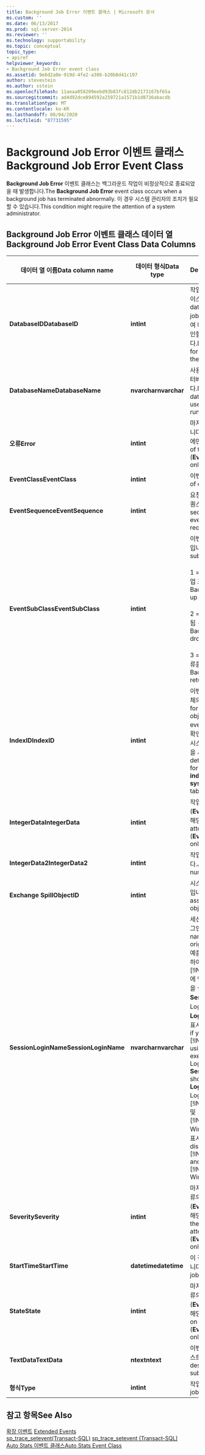 ```yaml
---
title: Background Job Error 이벤트 클래스 | Microsoft 문서
ms.custom: ''
ms.date: 06/13/2017
ms.prod: sql-server-2014
ms.reviewer: ''
ms.technology: supportability
ms.topic: conceptual
topic_type:
- apiref
helpviewer_keywords:
- Background Job Error event class
ms.assetid: 9e6d2a0e-919d-4fe2-a306-b20b8d41c197
author: stevestein
ms.author: sstein
ms.openlocfilehash: 11aeaa058209eebd93b83fc812db2173167bf65a
ms.sourcegitcommit: ad4d92dce894592a259721a1571b1d8736abacdb
ms.translationtype: MT
ms.contentlocale: ko-KR
ms.lasthandoff: 08/04/2020
ms.locfileid: "87731595"
---
```

# <a name="background-job-error-event-class"></a><span data-ttu-id="38362-102">Background Job Error 이벤트 클래스</span><span class="sxs-lookup"><span data-stu-id="38362-102">Background Job Error Event Class</span></span>
  <span data-ttu-id="38362-103">**Background Job Error** 이벤트 클래스는 백그라운드 작업이 비정상적으로 종료되었을 때 발생합니다.</span><span class="sxs-lookup"><span data-stu-id="38362-103">The **Background Job Error** event class occurs when a background job has terminated abnormally.</span></span> <span data-ttu-id="38362-104">이 경우 시스템 관리자의 조치가 필요할 수 있습니다.</span><span class="sxs-lookup"><span data-stu-id="38362-104">This condition might require the attention of a system administrator.</span></span>  
  
## <a name="background-job-error-event-class-data-columns"></a><span data-ttu-id="38362-105">Background Job Error 이벤트 클래스 데이터 열</span><span class="sxs-lookup"><span data-stu-id="38362-105">Background Job Error Event Class Data Columns</span></span>  
  
|<span data-ttu-id="38362-106">데이터 열 이름</span><span class="sxs-lookup"><span data-stu-id="38362-106">Data column name</span></span>|<span data-ttu-id="38362-107">데이터 형식</span><span class="sxs-lookup"><span data-stu-id="38362-107">Data type</span></span>|<span data-ttu-id="38362-108">Description</span><span class="sxs-lookup"><span data-stu-id="38362-108">Description</span></span>|<span data-ttu-id="38362-109">열 ID</span><span class="sxs-lookup"><span data-stu-id="38362-109">Column ID</span></span>|<span data-ttu-id="38362-110">필터 가능</span><span class="sxs-lookup"><span data-stu-id="38362-110">Filterable</span></span>|  
|----------------------|---------------|-----------------|---------------|----------------|  
|<span data-ttu-id="38362-111">**DatabaseID**</span><span class="sxs-lookup"><span data-stu-id="38362-111">**DatabaseID**</span></span>|<span data-ttu-id="38362-112">**int**</span><span class="sxs-lookup"><span data-stu-id="38362-112">**int**</span></span>|<span data-ttu-id="38362-113">작업에서 지정한 데이터베이스의 ID입니다.</span><span class="sxs-lookup"><span data-stu-id="38362-113">ID of the database specified by job.</span></span> <span data-ttu-id="38362-114">DB_ID 함수를 사용하여 데이터베이스의 값을 확인할 수 있습니다.</span><span class="sxs-lookup"><span data-stu-id="38362-114">Determine the value for a database by using the DB_ID function.</span></span>|<span data-ttu-id="38362-115">3</span><span class="sxs-lookup"><span data-stu-id="38362-115">3</span></span>|<span data-ttu-id="38362-116">yes</span><span class="sxs-lookup"><span data-stu-id="38362-116">Yes</span></span>|  
|<span data-ttu-id="38362-117">**DatabaseName**</span><span class="sxs-lookup"><span data-stu-id="38362-117">**DatabaseName**</span></span>|<span data-ttu-id="38362-118">**nvarchar**</span><span class="sxs-lookup"><span data-stu-id="38362-118">**nvarchar**</span></span>|<span data-ttu-id="38362-119">사용자 문이 실행되는 데이터베이스의 이름입니다.</span><span class="sxs-lookup"><span data-stu-id="38362-119">Name of the database in which the user statement is running.</span></span>|<span data-ttu-id="38362-120">35</span><span class="sxs-lookup"><span data-stu-id="38362-120">35</span></span>|<span data-ttu-id="38362-121">yes</span><span class="sxs-lookup"><span data-stu-id="38362-121">Yes</span></span>|  
|<span data-ttu-id="38362-122">**오류**</span><span class="sxs-lookup"><span data-stu-id="38362-122">**Error**</span></span>|<span data-ttu-id="38362-123">**int**</span><span class="sxs-lookup"><span data-stu-id="38362-123">**int**</span></span>|<span data-ttu-id="38362-124">마지막 시도의 오류 번호입니다(**EventSubClass** 1에만 해당).</span><span class="sxs-lookup"><span data-stu-id="38362-124">Error number of the last attempt (**EventSubClass** 1 only).</span></span>|<span data-ttu-id="38362-125">31</span><span class="sxs-lookup"><span data-stu-id="38362-125">31</span></span>|<span data-ttu-id="38362-126">yes</span><span class="sxs-lookup"><span data-stu-id="38362-126">Yes</span></span>|  
|<span data-ttu-id="38362-127">**EventClass**</span><span class="sxs-lookup"><span data-stu-id="38362-127">**EventClass**</span></span>|<span data-ttu-id="38362-128">**int**</span><span class="sxs-lookup"><span data-stu-id="38362-128">**int**</span></span>|<span data-ttu-id="38362-129">이벤트 유형 = 193</span><span class="sxs-lookup"><span data-stu-id="38362-129">Type of event = 193.</span></span>|<span data-ttu-id="38362-130">27</span><span class="sxs-lookup"><span data-stu-id="38362-130">27</span></span>|<span data-ttu-id="38362-131">예</span><span class="sxs-lookup"><span data-stu-id="38362-131">No</span></span>|  
|<span data-ttu-id="38362-132">**EventSequence**</span><span class="sxs-lookup"><span data-stu-id="38362-132">**EventSequence**</span></span>|<span data-ttu-id="38362-133">**int**</span><span class="sxs-lookup"><span data-stu-id="38362-133">**int**</span></span>|<span data-ttu-id="38362-134">요청 내의 지정된 이벤트 시퀀스입니다.</span><span class="sxs-lookup"><span data-stu-id="38362-134">The sequence of a given event within the request.</span></span>|<span data-ttu-id="38362-135">51</span><span class="sxs-lookup"><span data-stu-id="38362-135">51</span></span>|<span data-ttu-id="38362-136">예</span><span class="sxs-lookup"><span data-stu-id="38362-136">No</span></span>|  
|<span data-ttu-id="38362-137">**EventSubClass**</span><span class="sxs-lookup"><span data-stu-id="38362-137">**EventSubClass**</span></span>|<span data-ttu-id="38362-138">**int**</span><span class="sxs-lookup"><span data-stu-id="38362-138">**int**</span></span>|<span data-ttu-id="38362-139">이벤트 하위 클래스의 유형입니다.</span><span class="sxs-lookup"><span data-stu-id="38362-139">Type of event subclass.</span></span><br /><br /> <span data-ttu-id="38362-140">1 = 실패 후 백그라운드 작업 포기 중</span><span class="sxs-lookup"><span data-stu-id="38362-140">1 = Background job giving up after failure.</span></span><br /><br /> <span data-ttu-id="38362-141">2 = 백그라운드 작업 삭제됨 - 큐가 꽉 참</span><span class="sxs-lookup"><span data-stu-id="38362-141">2 = Background job dropped - queue is full.</span></span><br /><br /> <span data-ttu-id="38362-142">3 = 백그라운드 작업이 오류를 반환했음</span><span class="sxs-lookup"><span data-stu-id="38362-142">3 = Background job returned an error.</span></span>|<span data-ttu-id="38362-143">21</span><span class="sxs-lookup"><span data-stu-id="38362-143">21</span></span>|<span data-ttu-id="38362-144">yes</span><span class="sxs-lookup"><span data-stu-id="38362-144">Yes</span></span>|  
|<span data-ttu-id="38362-145">**IndexID**</span><span class="sxs-lookup"><span data-stu-id="38362-145">**IndexID**</span></span>|<span data-ttu-id="38362-146">**int**</span><span class="sxs-lookup"><span data-stu-id="38362-146">**int**</span></span>|<span data-ttu-id="38362-147">이벤트에 의해 영향 받는 개체의 인덱스 ID입니다.</span><span class="sxs-lookup"><span data-stu-id="38362-147">ID for the index on the object affected by the event.</span></span> <span data-ttu-id="38362-148">개체의 인덱스 ID를 확인하려면 **sysindexes** 시스템 테이블의 **indid** 열을 사용하십시오.</span><span class="sxs-lookup"><span data-stu-id="38362-148">To determine the index ID for an object, use the **indid** column of the **sysindexes** system table.</span></span>|<span data-ttu-id="38362-149">24</span><span class="sxs-lookup"><span data-stu-id="38362-149">24</span></span>|<span data-ttu-id="38362-150">yes</span><span class="sxs-lookup"><span data-stu-id="38362-150">Yes</span></span>|  
|<span data-ttu-id="38362-151">**IntegerData**</span><span class="sxs-lookup"><span data-stu-id="38362-151">**IntegerData**</span></span>|<span data-ttu-id="38362-152">**int**</span><span class="sxs-lookup"><span data-stu-id="38362-152">**int**</span></span>|<span data-ttu-id="38362-153">작업이 시도한 횟수입니다(**EventSubClass** 1에만 해당).</span><span class="sxs-lookup"><span data-stu-id="38362-153">Number of tries attempted by the job (**EventSubClass** 1 only).</span></span>|<span data-ttu-id="38362-154">25</span><span class="sxs-lookup"><span data-stu-id="38362-154">25</span></span>|<span data-ttu-id="38362-155">yes</span><span class="sxs-lookup"><span data-stu-id="38362-155">Yes</span></span>|  
|<span data-ttu-id="38362-156">**IntegerData2**</span><span class="sxs-lookup"><span data-stu-id="38362-156">**IntegerData2**</span></span>|<span data-ttu-id="38362-157">**int**</span><span class="sxs-lookup"><span data-stu-id="38362-157">**int**</span></span>|<span data-ttu-id="38362-158">작업 시퀀스 번호입니다.</span><span class="sxs-lookup"><span data-stu-id="38362-158">Job sequence number.</span></span>|<span data-ttu-id="38362-159">55</span><span class="sxs-lookup"><span data-stu-id="38362-159">55</span></span>|<span data-ttu-id="38362-160">yes</span><span class="sxs-lookup"><span data-stu-id="38362-160">Yes</span></span>|  
|<span data-ttu-id="38362-161">**Exchange Spill**</span><span class="sxs-lookup"><span data-stu-id="38362-161">**ObjectID**</span></span>|<span data-ttu-id="38362-162">**int**</span><span class="sxs-lookup"><span data-stu-id="38362-162">**int**</span></span>|<span data-ttu-id="38362-163">시스템이 할당한 개체의 ID입니다.</span><span class="sxs-lookup"><span data-stu-id="38362-163">System-assigned ID of the object.</span></span>|<span data-ttu-id="38362-164">22</span><span class="sxs-lookup"><span data-stu-id="38362-164">22</span></span>|<span data-ttu-id="38362-165">yes</span><span class="sxs-lookup"><span data-stu-id="38362-165">Yes</span></span>|  
|<span data-ttu-id="38362-166">**SessionLoginName**</span><span class="sxs-lookup"><span data-stu-id="38362-166">**SessionLoginName**</span></span>|<span data-ttu-id="38362-167">**nvarchar**</span><span class="sxs-lookup"><span data-stu-id="38362-167">**nvarchar**</span></span>|<span data-ttu-id="38362-168">세션을 시작한 사용자의 로그인 이름입니다.</span><span class="sxs-lookup"><span data-stu-id="38362-168">Login name of the user that originated the session.</span></span> <span data-ttu-id="38362-169">예를 들어 Login1을 사용하여 [!INCLUDE[ssNoVersion](../../includes/ssnoversion-md.md)] 에 연결하고 Login2로 문을 실행할 경우 **SessionLoginName** 은 Login1을 표시하고 **LoginName** 은 Login2를 표시합니다.</span><span class="sxs-lookup"><span data-stu-id="38362-169">For example, if you connect to [!INCLUDE[ssNoVersion](../../includes/ssnoversion-md.md)] using Login1 and execute a statement as Login2, **SessionLoginName** shows Login1 and **LoginName** shows Login2.</span></span> <span data-ttu-id="38362-170">이 열에는 [!INCLUDE[ssNoVersion](../../includes/ssnoversion-md.md)] 및 [!INCLUDE[msCoName](../../includes/msconame-md.md)] Windows 로그인이 모두 표시됩니다.</span><span class="sxs-lookup"><span data-stu-id="38362-170">This column displays both [!INCLUDE[ssNoVersion](../../includes/ssnoversion-md.md)] and [!INCLUDE[msCoName](../../includes/msconame-md.md)] Windows logins.</span></span>|<span data-ttu-id="38362-171">64</span><span class="sxs-lookup"><span data-stu-id="38362-171">64</span></span>|<span data-ttu-id="38362-172">yes</span><span class="sxs-lookup"><span data-stu-id="38362-172">Yes</span></span>|  
|<span data-ttu-id="38362-173">**Severity**</span><span class="sxs-lookup"><span data-stu-id="38362-173">**Severity**</span></span>|<span data-ttu-id="38362-174">**int**</span><span class="sxs-lookup"><span data-stu-id="38362-174">**int**</span></span>|<span data-ttu-id="38362-175">마지막 시도에서 발생한 오류의 심각도입니다(**EventSubClass** 1에만 해당).</span><span class="sxs-lookup"><span data-stu-id="38362-175">Severity level of the error on the last attempt (**EventSubClass** 1 only).</span></span>|<span data-ttu-id="38362-176">20</span><span class="sxs-lookup"><span data-stu-id="38362-176">20</span></span>|<span data-ttu-id="38362-177">yes</span><span class="sxs-lookup"><span data-stu-id="38362-177">Yes</span></span>|  
|<span data-ttu-id="38362-178">**StartTime**</span><span class="sxs-lookup"><span data-stu-id="38362-178">**StartTime**</span></span>|<span data-ttu-id="38362-179">**datetime**</span><span class="sxs-lookup"><span data-stu-id="38362-179">**datetime**</span></span>|<span data-ttu-id="38362-180">이 작업이 만들어진 시간입니다.</span><span class="sxs-lookup"><span data-stu-id="38362-180">Time at which the job was created.</span></span>|<span data-ttu-id="38362-181">14</span><span class="sxs-lookup"><span data-stu-id="38362-181">14</span></span>|<span data-ttu-id="38362-182">yes</span><span class="sxs-lookup"><span data-stu-id="38362-182">Yes</span></span>|  
|<span data-ttu-id="38362-183">**State**</span><span class="sxs-lookup"><span data-stu-id="38362-183">**State**</span></span>|<span data-ttu-id="38362-184">**int**</span><span class="sxs-lookup"><span data-stu-id="38362-184">**int**</span></span>|<span data-ttu-id="38362-185">마지막 시도에서 발생한 오류의 상태입니다(**EventSubClass** 1에만 해당).</span><span class="sxs-lookup"><span data-stu-id="38362-185">State of the error on the last attempt (**EventSubClass** 1 only).</span></span>|<span data-ttu-id="38362-186">30</span><span class="sxs-lookup"><span data-stu-id="38362-186">30</span></span>|<span data-ttu-id="38362-187">yes</span><span class="sxs-lookup"><span data-stu-id="38362-187">Yes</span></span>|  
|<span data-ttu-id="38362-188">**TextData**</span><span class="sxs-lookup"><span data-stu-id="38362-188">**TextData**</span></span>|<span data-ttu-id="38362-189">**ntext**</span><span class="sxs-lookup"><span data-stu-id="38362-189">**ntext**</span></span>|<span data-ttu-id="38362-190">이벤트 하위 클래스 값의 텍스트 설명입니다.</span><span class="sxs-lookup"><span data-stu-id="38362-190">Text description of the event subclass value.</span></span>|<span data-ttu-id="38362-191">1</span><span class="sxs-lookup"><span data-stu-id="38362-191">1</span></span>|<span data-ttu-id="38362-192">yes</span><span class="sxs-lookup"><span data-stu-id="38362-192">Yes</span></span>|  
|<span data-ttu-id="38362-193">**형식**</span><span class="sxs-lookup"><span data-stu-id="38362-193">**Type**</span></span>|<span data-ttu-id="38362-194">**int**</span><span class="sxs-lookup"><span data-stu-id="38362-194">**int**</span></span>|<span data-ttu-id="38362-195">작업 유형입니다.</span><span class="sxs-lookup"><span data-stu-id="38362-195">Type of job.</span></span>|<span data-ttu-id="38362-196">57</span><span class="sxs-lookup"><span data-stu-id="38362-196">57</span></span>|<span data-ttu-id="38362-197">yes</span><span class="sxs-lookup"><span data-stu-id="38362-197">Yes</span></span>|  
  
## <a name="see-also"></a><span data-ttu-id="38362-198">참고 항목</span><span class="sxs-lookup"><span data-stu-id="38362-198">See Also</span></span>  
 <span data-ttu-id="38362-199">[확장 이벤트](../extended-events/extended-events.md) </span><span class="sxs-lookup"><span data-stu-id="38362-199">[Extended Events](../extended-events/extended-events.md) </span></span>  
 <span data-ttu-id="38362-200">[sp_trace_setevent&#40;Transact-SQL&#41;](/sql/relational-databases/system-stored-procedures/sp-trace-setevent-transact-sql) </span><span class="sxs-lookup"><span data-stu-id="38362-200">[sp_trace_setevent &#40;Transact-SQL&#41;](/sql/relational-databases/system-stored-procedures/sp-trace-setevent-transact-sql) </span></span>  
 [<span data-ttu-id="38362-201">Auto Stats 이벤트 클래스</span><span class="sxs-lookup"><span data-stu-id="38362-201">Auto Stats Event Class</span></span>](auto-stats-event-class.md)  
  
  
